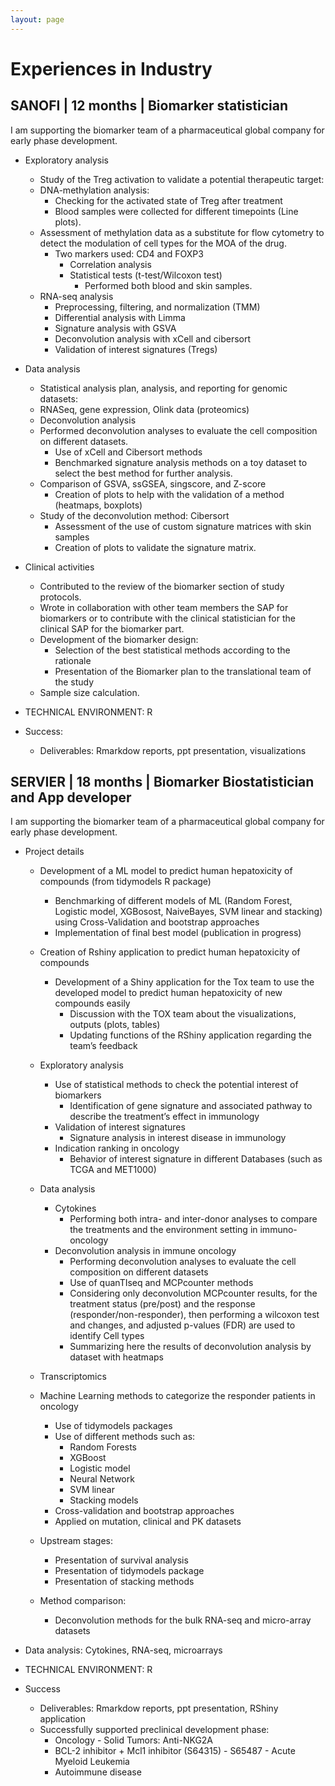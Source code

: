 ```yaml
---
layout: page
---
```


<div class="text-center">
  <h1>  Experiences in Industry </h1>
    </div>


<div class="text-center">
  <h2>  SANOFI | 12 months | Biomarker statistician </h2>
    </div>


I am supporting the biomarker team of a pharmaceutical global company for early phase development.

* Exploratory analysis
   - Study of the Treg activation to validate a potential therapeutic target:
   - DNA-methylation analysis:
      - Checking for the activated state of Treg after treatment
      - Blood samples were collected for different timepoints (Line plots).
   - Assessment of methylation data as a substitute for flow cytometry to detect the modulation of cell types for the MOA of the drug.
      - Two markers used: CD4 and FOXP3
         - Correlation analysis
         - Statistical tests (t-test/Wilcoxon test)
            - Performed both blood and skin samples.
    - RNA-seq analysis
       - Preprocessing, filtering, and normalization (TMM)
       - Differential analysis with Limma
       - Signature analysis with GSVA
       - Deconvolution analysis with xCell and cibersort
       - Validation of interest signatures (Tregs)
       
*	Data analysis
	  - Statistical analysis plan, analysis, and reporting for genomic datasets:
      - RNASeq, gene expression, Olink data (proteomics)
      - Deconvolution analysis
    - Performed deconvolution analyses to evaluate the cell composition on different datasets.
       - Use of xCell and Cibersort methods
       - Benchmarked signature analysis methods on a toy dataset to select the best method for further analysis.
     - Comparison of GSVA, ssGSEA, singscore, and Z-score
        - Creation of plots to help with the validation of a method (heatmaps, boxplots)
     - Study of the deconvolution method: Cibersort
        - Assessment of the use of custom signature matrices with skin samples
        - Creation of plots to validate the signature matrix.
          
* Clinical activities
   - Contributed to the review of the biomarker section of study protocols.
   - Wrote in collaboration with other team members the SAP for biomarkers or to contribute with the clinical statistician for the clinical SAP for the biomarker part.
   - Development of the biomarker design:
      - Selection of the best statistical methods according to the rationale
      - Presentation of the Biomarker plan to the translational team of the study
   - Sample size calculation. 

* TECHNICAL ENVIRONMENT: R

* Success:
   - Deliverables: Rmarkdow reports, ppt presentation, visualizations



<div class="text-center">
  <h2>  SERVIER | 18 months | Biomarker Biostatistician and App developer </h2>
    </div>

I am supporting the biomarker team of a pharmaceutical global company for early phase development.

* Project details
  - Development of a ML model to predict human hepatoxicity of compounds (from tidymodels R package)
     - Benchmarking of different models of ML (Random Forest, Logistic model, XGBosost, NaiveBayes, SVM linear and stacking) using Cross-Validation and bootstrap approaches
     - Implementation of final best model (publication in progress)
   
   - Creation of Rshiny application to predict human hepatoxicity of compounds
     - Development of a Shiny application for the Tox team to use the developed model to predict human hepatoxicity of new compounds easily
       - Discussion with the TOX team about the visualizations, outputs (plots, tables)
       - Updating functions of the RShiny application regarding the team’s feedback
       
   - Exploratory analysis
      - Use of statistical methods to check the potential interest of biomarkers
         - Identification of gene signature and associated pathway to describe the treatment’s effect in immunology
      - Validation of interest signatures
         - Signature analysis in interest disease in immunology
      - Indication ranking in oncology
         - Behavior of interest signature in different Databases (such as TCGA and MET1000)
         
   - Data analysis
      - Cytokines
        - Performing both intra- and inter-donor analyses to compare the treatments and the environment setting in immuno-oncology
      - Deconvolution analysis in immune oncology
        - Performing deconvolution analyses to evaluate the cell composition on different datasets
        - Use of quanTIseq and MCPcounter methods
        - Considering only deconvolution MCPcounter results, for the treatment status (pre/post) and the response (responder/non-responder), then performing a wilcoxon test and changes, and adjusted p-values (FDR) are used to identify Cell types
        - Summarizing here the results of deconvolution analysis by dataset with heatmaps
    - Transcriptomics
    
  - Machine Learning methods to categorize the responder patients in oncology
     - Use of tidymodels packages
     - Use of different methods such as:
        - Random Forests
        - XGBoost
        - Logistic model
        - Neural Network
        - SVM linear
        - Stacking models
    - Cross-validation and bootstrap approaches
    - Applied on mutation, clinical and PK datasets
    
  - Upstream stages:
     - Presentation of survival analysis
     - Presentation of tidymodels package
     - Presentation of stacking methods

  - Method comparison:
     - Deconvolution methods for the bulk RNA-seq and micro-array datasets
   
 - Data analysis: Cytokines, RNA-seq, microarrays

* TECHNICAL ENVIRONMENT: R

* Success
   - Deliverables: Rmarkdow reports, ppt presentation, RShiny application
   - Successfully supported preclinical development phase:
      - Oncology - Solid Tumors: Anti-NKG2A
      - BCL-2 inhibitor + Mcl1 inhibitor (S64315) - S65487 - Acute Myeloid Leukemia
      - Autoimmune disease


